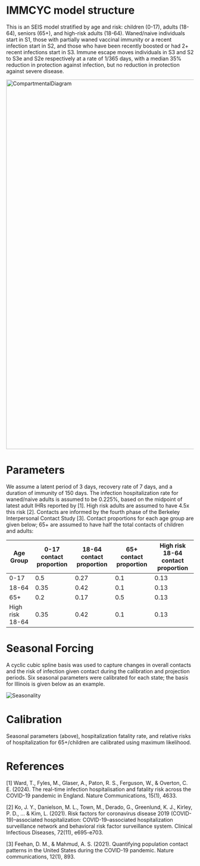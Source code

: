 # IMMCYC model structure
This is an SEIS model stratified by age and risk: children (0-17), adults (18-64), seniors (65+), and high-risk adults (18-64). Waned/naive individuals start in S1, those with partially waned vaccinal immunity or a recent infection start in S2, and those who have been recently boosted or had 2+ recent infections start in S3. Immune escape moves individuals in S3 and S2 to S3e and S2e respectively at a rate of 1/365 days, with a median 35% reduction in protection against infection, but no reduction in protection against severe disease. 

<img width="993" alt="CompartmentalDiagram" src="https://github.com/user-attachments/assets/740e9320-2417-4611-b0a2-ed8e2dd57d34" />

# Parameters

We assume a latent period of 3 days, recovery rate of 7 days, and a duration of immunity of 150 days. The infection hospitalization rate for waned/naive adults is assumed to be 0.225%, based on the midpoint of latest adult IHRs reported by [1]. High risk adults are assumed to have 4.5x this risk [2]. Contacts are informed by the fourth phase of the Berkeley Interpersonal Contact Study [3]. Contact proportions for each age group are given below; 65+ are assumed to have half the total contacts of children and adults: 

Age Group | 0-17 contact proportion | 18-64 contact proportion | 65+ contact proportion | High risk 18-64 contact proportion
--- | --- | --- | --- |--- 
0-17 | 0.5 | 0.27 | 0.1 | 0.13 
18-64 | 0.35 | 0.42 | 0.1 | 0.13
65+ | 0.2 | 0.17 | 0.5 | 0.13
High risk 18-64 | 0.35 | 0.42 | 0.1 | 0.13 

# Seasonal Forcing
A cyclic cubic spline basis was used to capture changes in overall contacts and the risk of infection given contact during the calibration and projection periods. Six seasonal parameters were calibrated for each state; the basis for Illinois is given below as an example.

![Seasonality](https://github.com/user-attachments/assets/9fd602c3-bb5b-48c9-89f4-eadcbf0bfa1d)

# Calibration
Seasonal parameters (above), hospitalization fatality rate, and relative risks of hospitalization for 65+/children are calibrated using maximum likelihood. 

# References
[1] Ward, T., Fyles, M., Glaser, A., Paton, R. S., Ferguson, W., & Overton, C. E. (2024). The real-time infection hospitalisation and fatality risk across the COVID-19 pandemic in England. Nature Communications, 15(1), 4633.

[2] Ko, J. Y., Danielson, M. L., Town, M., Derado, G., Greenlund, K. J., Kirley, P. D., ... & Kim, L. (2021). Risk factors for coronavirus disease 2019 (COVID-19)–associated hospitalization: COVID-19–associated hospitalization surveillance network and behavioral risk factor surveillance system. Clinical Infectious Diseases, 72(11), e695-e703.

[3] Feehan, D. M., & Mahmud, A. S. (2021). Quantifying population contact patterns in the United States during the COVID-19 pandemic. Nature communications, 12(1), 893.

